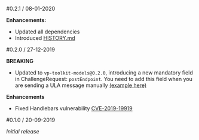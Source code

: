 #0.2.1 / 08-01-2020

**Enhancements:**
- Updated all dependencies
- Introduced [HISTORY.md](HISTORY.md)

#0.2.0 / 27-12-2019

**BREAKING**
- Updated to `vp-toolkit-models@0.2.0`, introducing a new mandatory field in ChallengeRequest: `postEndpoint`. You need to add this field when you are sending a ULA message manually [(example here)](https://github.com/rabobank-blockchain/ula-vp-controller#manually)

**Enhancements**
- Fixed Handlebars vulnerability [CVE-2019-19919](https://github.com/advisories/GHSA-w457-6q6x-cgp9)

#0.1.0 / 20-09-2019

*Initial release*
